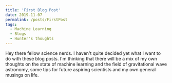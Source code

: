 ```yaml
---
title: 'First Blog Post'
date: 2019-11-07
permalink: /posts/FirstPost
tags:
  - Machine Learning
  - Blogs
  - Hunter's thoughts
---
```


Hey there fellow science nerds. I haven't quite decided yet what I want to do with these blog posts. I'm thinking that there will be a mix of my own thoughts on the state of machine learning and the field of gravitational wave astronomy, some tips for future aspiring scientists and my own general musings on life.